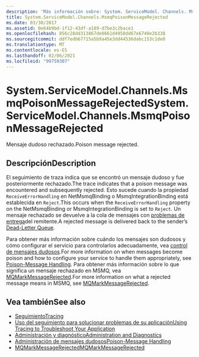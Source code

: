 ```yaml
---
description: 'Más información sobre: System. ServiceModel. Channels. MsmqPoisonMessageRejected'
title: System.ServiceModel.Channels.MsmqPoisonMessageRejected
ms.date: 03/30/2017
ms.assetid: 0e64b9bd-1f12-43df-a189-d7be3c2bace1
ms.openlocfilehash: 856c28dd313867de0661d4950dd67e6740e2b338
ms.sourcegitcommit: ddf7edb67715a5b9a45e3dd44536dabc153c1de0
ms.translationtype: MT
ms.contentlocale: es-ES
ms.lasthandoff: 02/06/2021
ms.locfileid: "99759307"
---
```

# <a name="systemservicemodelchannelsmsmqpoisonmessagerejected"></a><span data-ttu-id="3393c-103">System.ServiceModel.Channels.MsmqPoisonMessageRejected</span><span class="sxs-lookup"><span data-stu-id="3393c-103">System.ServiceModel.Channels.MsmqPoisonMessageRejected</span></span>

<span data-ttu-id="3393c-104">Mensaje dudoso rechazado.</span><span class="sxs-lookup"><span data-stu-id="3393c-104">Poison message rejected.</span></span>  
  
## <a name="description"></a><span data-ttu-id="3393c-105">Descripción</span><span class="sxs-lookup"><span data-stu-id="3393c-105">Description</span></span>  

 <span data-ttu-id="3393c-106">El seguimiento de traza indica que se encontró un mensaje dudoso y fue posteriormente rechazado.</span><span class="sxs-lookup"><span data-stu-id="3393c-106">The trace indicates that a poison message was encountered and subsequently rejected.</span></span> <span data-ttu-id="3393c-107">Esto sucede cuando la propiedad `ReceiveErrorHandling` en NetMsmqBinding o MsmqIntegrationBinding está establecida en `Reject`.</span><span class="sxs-lookup"><span data-stu-id="3393c-107">This occurs when the `ReceiveErrorHandling` property on the NetMsmqBinding or MsmqIntegrationBinding is set to `Reject`.</span></span> <span data-ttu-id="3393c-108">Un mensaje rechazado se devuelve a la cola de mensajes con [problemas de entrega](../../feature-details/using-dead-letter-queues-to-handle-message-transfer-failures.md)del remitente.</span><span class="sxs-lookup"><span data-stu-id="3393c-108">A rejected message is delivered back to the sender’s [Dead-Letter Queue](../../feature-details/using-dead-letter-queues-to-handle-message-transfer-failures.md).</span></span>  
  
 <span data-ttu-id="3393c-109">Para obtener más información sobre cuándo los mensajes son dudosos y cómo configurar el servicio para controlarlos adecuadamente, vea [control de mensajes dudosos](../../feature-details/poison-message-handling.md).</span><span class="sxs-lookup"><span data-stu-id="3393c-109">For more information on when messages become poison and how to configure your service to handle them appropriately, see [Poison-Message Handling](../../feature-details/poison-message-handling.md).</span></span> <span data-ttu-id="3393c-110">Para obtener más información sobre lo que significa un mensaje rechazado en MSMQ, vea [MQMarkMessageRejected](/previous-versions/windows/desktop/msmq/ms707071(v=vs.85)).</span><span class="sxs-lookup"><span data-stu-id="3393c-110">For more information on what a rejected message means in MSMQ, see [MQMarkMessageRejected](/previous-versions/windows/desktop/msmq/ms707071(v=vs.85)).</span></span>  
  
## <a name="see-also"></a><span data-ttu-id="3393c-111">Vea también</span><span class="sxs-lookup"><span data-stu-id="3393c-111">See also</span></span>

- [<span data-ttu-id="3393c-112">Seguimiento</span><span class="sxs-lookup"><span data-stu-id="3393c-112">Tracing</span></span>](index.md)
- [<span data-ttu-id="3393c-113">Uso del seguimiento para solucionar problemas de su aplicación</span><span class="sxs-lookup"><span data-stu-id="3393c-113">Using Tracing to Troubleshoot Your Application</span></span>](using-tracing-to-troubleshoot-your-application.md)
- [<span data-ttu-id="3393c-114">Administración y diagnóstico</span><span class="sxs-lookup"><span data-stu-id="3393c-114">Administration and Diagnostics</span></span>](../index.md)
- [<span data-ttu-id="3393c-115">Administración de mensajes dudosos</span><span class="sxs-lookup"><span data-stu-id="3393c-115">Poison-Message Handling</span></span>](../../feature-details/poison-message-handling.md)
- <span data-ttu-id="3393c-116">[MQMarkMessageRejected](/previous-versions/windows/desktop/msmq/ms707071(v=vs.85))</span><span class="sxs-lookup"><span data-stu-id="3393c-116">[MQMarkMessageRejected](/previous-versions/windows/desktop/msmq/ms707071(v=vs.85))</span></span>
